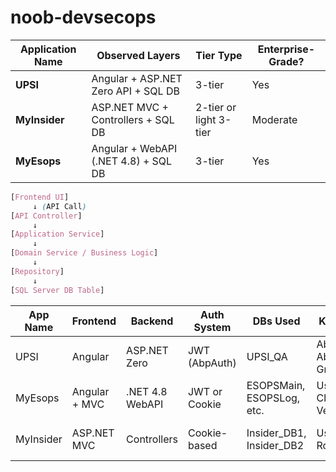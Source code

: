 # noob-devsecops

| Application Name | Observed Layers                      | Tier Type              | Enterprise-Grade? |
| ---------------- | ------------------------------------ | ---------------------- | ----------------- |
| **UPSI**         | Angular + ASP.NET Zero API + SQL DB  | 3-tier                 | Yes               |
| **MyInsider**    | ASP.NET MVC + Controllers + SQL DB   | 2-tier or light 3-tier | Moderate          |
| **MyEsops**      | Angular + WebAPI (.NET 4.8) + SQL DB | 3-tier                 | Yes               |

```scss
[Frontend UI]
     ↓ (API Call)
[API Controller]
     ↓
[Application Service]
     ↓
[Domain Service / Business Logic]
     ↓
[Repository]
     ↓
[SQL Server DB Table]
```


| App Name  | Frontend      | Backend         | Auth System   | DBs Used                   | Key Tables                   | New Client Flow         | Login Flow             |
| --------- | ------------- | --------------- | ------------- | -------------------------- | ---------------------------- | ----------------------- | ---------------------- |
| UPSI      | Angular       | ASP.NET Zero    | JWT (AbpAuth) | UPSI\_QA                   | AbpUsers, AbpTenants, Grants | Add to AbpTenants       | TokenAuth.Authenticate |
| MyEsops   | Angular + MVC | .NET 4.8 WebAPI | JWT or Cookie | ESOPSMain, ESOPSLog, etc.  | Users, Clients, Vesting      | Add to Clients table    | Token endpoint         |
| MyInsider | ASP.NET MVC   | Controllers     | Cookie-based  | Insider\_DB1, Insider\_DB2 | Users, Roles                 | Add to Companies table? | Home/Login             |
